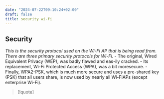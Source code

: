 ```yaml
---
date: "2024-07-22T09:10:24+02:00"
draft: false
title: security wi-fi
---
```


## Security

*This is the security protocol used on the Wi-Fi AP that is being read
from. There are three primary security protocols for Wi-Fi.* - The
original, Wired Equivalent Privacy (WEP), was badly flawed and eas-ily
cracked. - Its replacement, Wi-Fi Protected Access (WPA), was a bit
moresecure. - Finally, WPA2-PSK, which is much more secure and uses a
pre-shared key (PSK) that all users share, is now used by nearly all
Wi-FiAPs (except enterprise Wi-Fi).

> \[!quote\]
